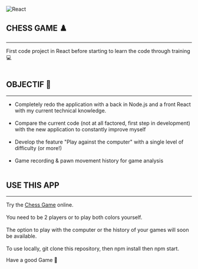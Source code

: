 ![React](https://img.shields.io/badge/react-%2320232a.svg?style=for-the-badge&logo=react&logoColor=%2361DAFB)
## CHESS GAME ♟️
***
First code project in React before starting to learn the code through training  💻
<br><br>
## OBJECTIF 🎯
***
* Completely redo the application with a back in Node.js and a front React with my current technical knowledge.
<br><br>
* Compare the current code (not at all factored, first step in development) with the new application to constantly improve myself
<br><br>
* Develop the feature "Play against the computer" with a single level of difficulty (or more!)
<br><br>
* Game recording & pawn movement history for game analysis
<br><br>

## USE THIS APP 
***
Try the [Chess Game](https://chess-amelie.netlify.app/) online. <br><br>
You need to be 2 players or to play both colors yourself.<br><br>
The option to play with the computer or the history of your games will soon be available.
<br><br>
To use locally, git clone this repository, then npm install then npm start. 

Have a good Game &#129321;